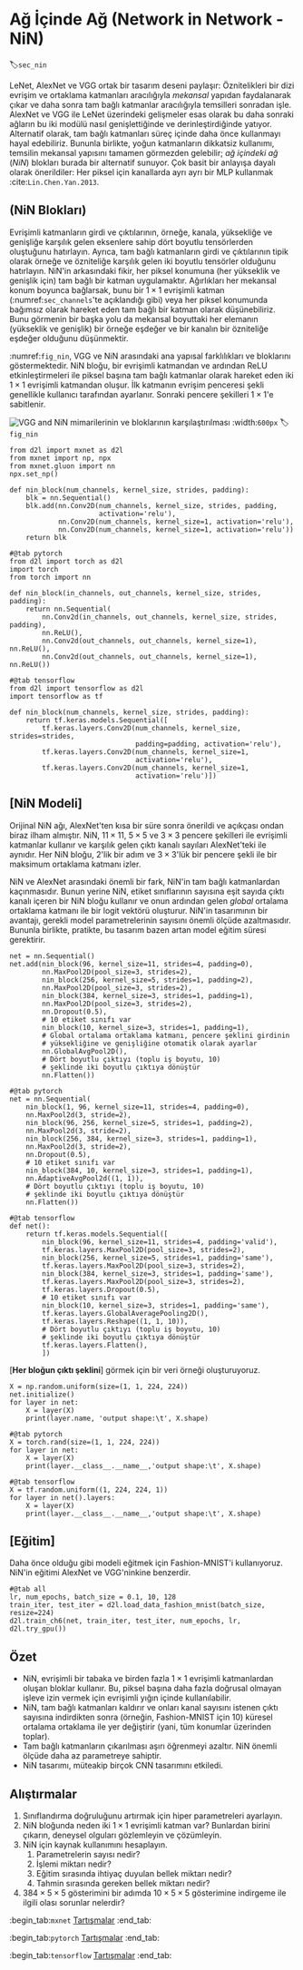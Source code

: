 # Ağ İçinde Ağ (Network in Network - NiN)
:label:`sec_nin`

LeNet, AlexNet ve VGG ortak bir tasarım deseni paylaşır: Öznitelikleri bir dizi evrişim ve ortaklama katmanları aracılığıyla *mekansal* yapıdan faydalanarak çıkar ve daha sonra tam bağlı katmanlar aracılığıyla temsilleri sonradan işle. AlexNet ve VGG ile LeNet üzerindeki gelişmeler esas olarak bu daha sonraki ağların bu iki modülü nasıl genişlettiğinde ve derinleştirdiğinde yatıyor. Alternatif olarak, tam bağlı katmanları süreç içinde daha önce kullanmayı hayal edebiliriz. Bununla birlikte, yoğun katmanların dikkatsiz kullanımı, temsilin mekansal yapısını tamamen görmezden gelebilir; *ağ içindeki ağ* (*NiN*) blokları burada bir alternatif sunuyor. Çok basit bir anlayışa dayalı olarak önerildiler: Her piksel için kanallarda ayrı ayrı bir MLP kullanmak :cite:`Lin.Chen.Yan.2013`.

## (**NiN Blokları**)

Evrişimli katmanların girdi ve çıktılarının, örneğe, kanala, yüksekliğe ve genişliğe karşılık gelen eksenlere sahip dört boyutlu tensörlerden oluştuğunu hatırlayın. Ayrıca, tam bağlı katmanların girdi ve çıktılarının tipik olarak örneğe ve özniteliğe karşılık gelen iki boyutlu tensörler olduğunu hatırlayın. NiN'in arkasındaki fikir, her piksel konumuna (her yükseklik ve genişlik için) tam bağlı bir katman uygulamaktır. Ağırlıkları her mekansal konum boyunca bağlarsak, bunu bir $1\times 1$ evrişimli katman (:numref:`sec_channels`'te açıklandığı gibi) veya her piksel konumunda bağımsız olarak hareket eden tam bağlı bir katman olarak düşünebiliriz. Bunu görmenin bir başka yolu da mekansal boyuttaki her elemanın (yükseklik ve genişlik) bir örneğe eşdeğer ve bir kanalın bir özniteliğe eşdeğer olduğunu düşünmektir.

:numref:`fig_nin`, VGG ve NiN arasındaki ana yapısal farklılıkları ve bloklarını göstermektedir. NiN bloğu, bir evrişimli katmandan ve ardından ReLU etkinleştirmeleri ile piksel başına tam bağlı katmanlar olarak hareket eden iki $1\times 1$ evrişimli katmandan oluşur. İlk katmanın evrişim penceresi şekli genellikle kullanıcı tarafından ayarlanır. Sonraki pencere şekilleri $1 \times 1$'e sabitlenir.

![VGG and NiN mimarilerinin ve bloklarının karşılaştırılması](../img/nin.svg)
:width:`600px`
:label:`fig_nin`

```{.python .input}
from d2l import mxnet as d2l
from mxnet import np, npx
from mxnet.gluon import nn
npx.set_np()

def nin_block(num_channels, kernel_size, strides, padding):
    blk = nn.Sequential()
    blk.add(nn.Conv2D(num_channels, kernel_size, strides, padding,
                      activation='relu'),
            nn.Conv2D(num_channels, kernel_size=1, activation='relu'),
            nn.Conv2D(num_channels, kernel_size=1, activation='relu'))
    return blk
```

```{.python .input}
#@tab pytorch
from d2l import torch as d2l
import torch
from torch import nn

def nin_block(in_channels, out_channels, kernel_size, strides, padding):
    return nn.Sequential(
        nn.Conv2d(in_channels, out_channels, kernel_size, strides, padding),
        nn.ReLU(),
        nn.Conv2d(out_channels, out_channels, kernel_size=1), nn.ReLU(),
        nn.Conv2d(out_channels, out_channels, kernel_size=1), nn.ReLU())
```

```{.python .input}
#@tab tensorflow
from d2l import tensorflow as d2l
import tensorflow as tf

def nin_block(num_channels, kernel_size, strides, padding):
    return tf.keras.models.Sequential([
        tf.keras.layers.Conv2D(num_channels, kernel_size, strides=strides,
                               padding=padding, activation='relu'),
        tf.keras.layers.Conv2D(num_channels, kernel_size=1,
                               activation='relu'),
        tf.keras.layers.Conv2D(num_channels, kernel_size=1,
                               activation='relu')])
```

## [**NiN Modeli**]

Orijinal NiN ağı, AlexNet'ten kısa bir süre sonra önerildi ve açıkçası ondan biraz ilham almıştır. NiN, $11\times 11$, $5\times 5$ ve $3\times 3$ pencere şekilleri ile evrişimli katmanlar kullanır ve karşılık gelen çıktı kanalı sayıları AlexNet'teki ile aynıdır. Her NiN bloğu, 2'lik bir adım ve $3\times 3$'lük bir pencere şekli ile bir maksimum ortaklama katmanı izler.

NiN ve AlexNet arasındaki önemli bir fark, NiN'in tam bağlı katmanlardan kaçınmasıdır. Bunun yerine NiN, etiket sınıflarının sayısına eşit sayıda çıktı kanalı içeren bir NiN bloğu kullanır ve onun ardından gelen *global* ortalama ortaklama katmanı ile bir logit vektörü oluşturur. NiN'in tasarımının bir avantajı, gerekli model parametrelerinin sayısını önemli ölçüde azaltmasıdır. Bununla birlikte, pratikte, bu tasarım bazen artan model eğitim süresi gerektirir.

```{.python .input}
net = nn.Sequential()
net.add(nin_block(96, kernel_size=11, strides=4, padding=0),
        nn.MaxPool2D(pool_size=3, strides=2),
        nin_block(256, kernel_size=5, strides=1, padding=2),
        nn.MaxPool2D(pool_size=3, strides=2),
        nin_block(384, kernel_size=3, strides=1, padding=1),
        nn.MaxPool2D(pool_size=3, strides=2),
        nn.Dropout(0.5),
        # 10 etiket sınıfı var
        nin_block(10, kernel_size=3, strides=1, padding=1),
        # Global ortalama ortaklama katmanı, pencere şeklini girdinin 
        # yüksekliğine ve genişliğine otomatik olarak ayarlar
        nn.GlobalAvgPool2D(),
        # Dört boyutlu çıktıyı (toplu iş boyutu, 10) 
        # şeklinde iki boyutlu çıktıya dönüştür
        nn.Flatten())
```

```{.python .input}
#@tab pytorch
net = nn.Sequential(
    nin_block(1, 96, kernel_size=11, strides=4, padding=0),
    nn.MaxPool2d(3, stride=2),
    nin_block(96, 256, kernel_size=5, strides=1, padding=2),
    nn.MaxPool2d(3, stride=2),
    nin_block(256, 384, kernel_size=3, strides=1, padding=1),
    nn.MaxPool2d(3, stride=2),
    nn.Dropout(0.5),
    # 10 etiket sınıfı var
    nin_block(384, 10, kernel_size=3, strides=1, padding=1),
    nn.AdaptiveAvgPool2d((1, 1)),
    # Dört boyutlu çıktıyı (toplu iş boyutu, 10) 
    # şeklinde iki boyutlu çıktıya dönüştür
    nn.Flatten())
```

```{.python .input}
#@tab tensorflow
def net():
    return tf.keras.models.Sequential([
        nin_block(96, kernel_size=11, strides=4, padding='valid'),
        tf.keras.layers.MaxPool2D(pool_size=3, strides=2),
        nin_block(256, kernel_size=5, strides=1, padding='same'),
        tf.keras.layers.MaxPool2D(pool_size=3, strides=2),
        nin_block(384, kernel_size=3, strides=1, padding='same'),
        tf.keras.layers.MaxPool2D(pool_size=3, strides=2),
        tf.keras.layers.Dropout(0.5),
        # 10 etiket sınıfı var
        nin_block(10, kernel_size=3, strides=1, padding='same'),
        tf.keras.layers.GlobalAveragePooling2D(),
        tf.keras.layers.Reshape((1, 1, 10)),
        # Dört boyutlu çıktıyı (toplu iş boyutu, 10) 
        # şeklinde iki boyutlu çıktıya dönüştür
        tf.keras.layers.Flatten(),
        ])
```

[**Her bloğun çıktı şeklini**] görmek için bir veri örneği oluşturuyoruz.

```{.python .input}
X = np.random.uniform(size=(1, 1, 224, 224))
net.initialize()
for layer in net:
    X = layer(X)
    print(layer.name, 'output shape:\t', X.shape)
```

```{.python .input}
#@tab pytorch
X = torch.rand(size=(1, 1, 224, 224))
for layer in net:
    X = layer(X)
    print(layer.__class__.__name__,'output shape:\t', X.shape)
```

```{.python .input}
#@tab tensorflow
X = tf.random.uniform((1, 224, 224, 1))
for layer in net().layers:
    X = layer(X)
    print(layer.__class__.__name__,'output shape:\t', X.shape)
```

## [**Eğitim**]

Daha önce olduğu gibi modeli eğitmek için Fashion-MNIST'i kullanıyoruz. NiN'in eğitimi AlexNet ve VGG'ninkine benzerdir.

```{.python .input}
#@tab all
lr, num_epochs, batch_size = 0.1, 10, 128
train_iter, test_iter = d2l.load_data_fashion_mnist(batch_size, resize=224)
d2l.train_ch6(net, train_iter, test_iter, num_epochs, lr, d2l.try_gpu())
```

## Özet

* NiN, evrişimli bir tabaka ve birden fazla $1\times 1$ evrişimli katmanlardan oluşan bloklar kullanır. Bu, piksel başına daha fazla doğrusal olmayan işleve izin vermek için evrişimli yığın içinde kullanılabilir.
* NiN, tam bağlı katmanları kaldırır ve onları kanal sayısını istenen çıktı sayısına indirdikten sonra (örneğin, Fashion-MNIST için 10) küresel ortalama ortaklama ile yer değiştirir (yani, tüm konumlar üzerinden toplar).
* Tam bağlı katmanların çıkarılması aşırı öğrenmeyi azaltır. NiN önemli ölçüde daha az parametreye sahiptir.
* NiN tasarımı, müteakip birçok CNN tasarımını etkiledi.

## Alıştırmalar

1. Sınıflandırma doğruluğunu artırmak için hiper parametreleri ayarlayın.
1. NiN bloğunda neden iki $1\times 1$ evrişimli katman var? Bunlardan birini çıkarın, deneysel olguları gözlemleyin ve çözümleyin.
1. NiN için kaynak kullanımını hesaplayın.
    1. Parametrelerin sayısı nedir?
    1. İşlemi miktarı nedir?
    1. Eğitim sırasında ihtiyaç duyulan bellek miktarı nedir?
    1. Tahmin sırasında gereken bellek miktarı nedir?
1. $384 \times 5 \times 5$ gösterimini bir adımda $10 \times 5 \times 5$ gösterimine indirgeme ile ilgili olası sorunlar nelerdir?

:begin_tab:`mxnet`
[Tartışmalar](https://discuss.d2l.ai/t/79)
:end_tab:

:begin_tab:`pytorch`
[Tartışmalar](https://discuss.d2l.ai/t/80)
:end_tab:

:begin_tab:`tensorflow`
[Tartışmalar](https://discuss.d2l.ai/t/332)
:end_tab:
